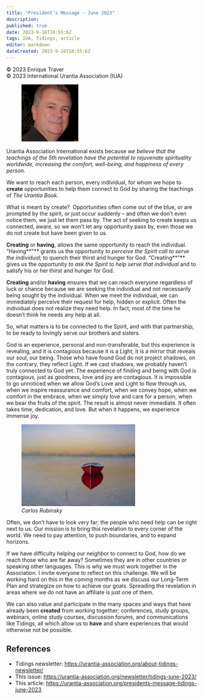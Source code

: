 ```yaml
---
title: "President’s Message – June 2023"
description: 
published: true
date: 2023-9-16T10:55:6Z
tags: IUA, Tidings, article
editor: markdown
dateCreated: 2023-9-16T10:55:6Z
---
```


<p class="v-card v-sheet theme--light gray lighten-3 px-2">© 2023 Enrique Traver<br>© 2023 International Urantia Association (IUA)</p>

<figure id="Figure_1" class="image urantiapedia image-style-align-left">
<img src="../../../image/article/IUA_Tidings/2023_06/image-1.jpeg">
</figure>

Urantia Association International exists because _we believe that the teachings of the 5th revelation have the potential to rejuvenate spirituality worldwide, increasing the comfort, well-being, and happiness of every person._

We want to reach each person, every individual, for whom we hope to **create** opportunities to help them connect to God by sharing the teachings of _The Urantia Book._

What is meant by create?  Opportunities often come out of the blue, or are prompted by the spirit, or just occur suddenly – and often we don’t even notice them, we just let them pass by. The act of seeking to create keeps us connected, aware, so we won’t let any opportunity pass by, even those we do not create but have been given to us.

**Creating** or **having**, allows the same opportunity to reach the individual. “Having**”** grants us the opportunity _to perceive the Spirit call to serve the individual;_ to quench their thirst and hunger for God. “Creating**”** gives us the opportunity _to ask the Spirit to help serve that individual_ and to satisfy his or her thirst and hunger for God.

**Creating** and/or **having** ensures that we can reach everyone regardless of luck or chance because we are seeking the individual and not necessarily being sought by the individual. When we meet the individual, we can immediately perceive their request for help, hidden or explicit. Often the individual does not realize they need help. In fact, most of the time he doesn’t think he needs any help at all.

So, what matters is to be connected to the Spirit, and with that partnership, to be ready to lovingly serve our brothers and sisters.

God is an experience, personal and non-transferable, but this experience is revealing, and it is contagious because it is a Light, it is a mirror that reveals our soul, our being. Those who have found God do not project shadows, on the contrary, they reflect Light. If we cast shadows, we probably haven’t truly connected to God yet. The experience of finding and being with God is contagious, just as goodness, love and joy are contagious. It is impossible to go unnoticed when we allow God’s Love and Light to flow through us, when we inspire reassurance and comfort, when we convey hope, when we comfort in the embrace, when we simply love and care for a person, when we bear the fruits of the spirit. The result is almost never immediate. It often takes time, dedication, and love. But when it happens, we experience immense joy.

<figure id="Figure_2" class="image urantiapedia image-style-align-right">
<img src="../../../image/article/IUA_Tidings/2023_06/Carlos30-300x215.jpg">
<figcaption><em>Carlos Rubinsky</em></figcaption>
</figure>

Often, we don’t have to look very far; the people who need help can be right next to us. Our mission is to bring this revelation to every corner of the world. We need to pay attention, to push boundaries, and to expand horizons.

If we have difficulty helping our neighbor to connect to God, how do we reach those who are far away? Sometimes they are in other countries or speaking other languages. This is why we must work together in the Association. I invite everyone to reflect on this challenge. We will be working hard on this in the coming months as we discuss our Long-Term Plan and strategize on how to achieve our goals. Spreading the revelation in areas where we do not have an affiliate is just one of them.

We can also value and participate in the many spaces and ways that have already been **created** from working together; conferences, study groups, webinars, online study courses, discussion forums, and communications like Tidings, all which allow us to **have** and share experiences that would otherwise not be possible.
<br style="clear:both;"/>

## References

- Tidings newsletter: https://urantia-association.org/about-tidings-newsletter/
- This issue: https://urantia-association.org/newsletter/tidings-june-2023/
- This article: https://urantia-association.org/presidents-message-tidings-june-2023